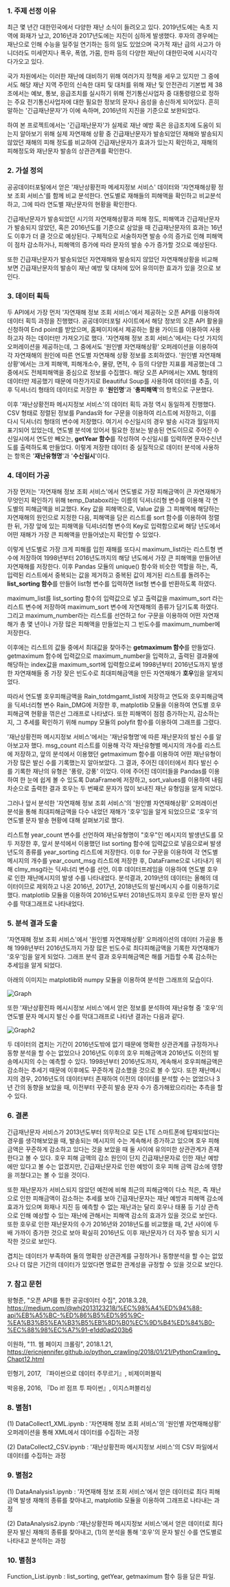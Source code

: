 <h3> 1. 주제 선정 이유 </h3>

최근 몇 년간 대한민국에서 다양한 재난 소식이 들려오고 있다. 2019년도에는 속초 지역에 화재가 났고, 2016년과 2017년도에는 지진이 심하게 발생했다. 후자의 경우에는 재난으로 인해 수능을 일주일 연기하는 등의 일도 있었으며 국가적 재난 급의 사고가 아니더라도 미세먼지나 폭우, 폭염, 가뭄, 한파 등의 다양한 재난이 대한민국에 시시각각 다가오고 있다.

국가 차원에서는 이러한 재난에 대비하기 위해 여러가지 정책을 세우고 있지만 그 중에서도 해당 재난 지역 주민의 신속한 대피 및 대처를 위해 재난 및 안전관리 기본법 제 38조에서는 예보, 통보, 응급조치를 실시하기 위해 전기통신사업자 중 대통령령으로 정하는 주요 전기통신사업자에 대한 필요한 정보의 문자나 음성을 송신하게 되어있다. 흔히 말하는 '긴급재난문자'가 이에 속하며, 2016년의 지진을 기준으로 보완되었다.

하여 본 프로젝트에서는 '긴급재난문자'가 실제로 재난 예방 혹은 응급조치에 도움이 되는지 알아보기 위해 실제 자연재해 상황 중 긴급재난문자가 발송되었던 재해와 발송되지 않았던 재해의 피해 정도를 비교하여 긴급재난문자가 효과가 있는지 확인하고, 재해의 피해정도와 재난문자 발송의 상관관계를 확인한다.


<h3> 2. 가설 정의 </h3>

공공데이터포털에서 얻은 '재난상황전파 메세지정보 서비스' 데이터와 '자연재해상황 정보 조회 서비스'를 함께 비교 분석한다. 연도별로 재해들의 피해액을 확인하고 비교분석하고, 그에 따라 연도별 재난문자의 현황을 확인한다.

긴급재난문자가 발송되었던 시기의 자연재해상황과 피해 정도, 피해액과 긴급재난문자가 발송되지 않았던, 혹은 2016년도를 기준으로 삼았을 때 긴급재난문자의 효과는 16년도 이후가 더 클 것으로 예상된다. 구체적으로 서술하자면 발송 수의 증가로 인해 피해액이 점차 감소하거나, 피해액의 증가에 따라 문자의 발송 수가 증가할 것으로 예상된다.

또한 긴급재난문자가 발송되었던 자연재해와 발송되지 않았던 자연재해상황을 비교해보면 긴급재난문자의 발송이 재난 예방 및 대처에 있어 유의미한 효과가 있을 것으로 보인다.

<h3> 3. 데이터 획득 </h3>

두 API에서 가장 먼저 '자연재해 정보 조회 서비스'에서 제공하는 오픈 API를 이용하여 데이터 획득 과정을 진행했다. 공공데이터포털 사이트에서 해당 정보의 오픈 API 활용을 신청하여 End point를 받았으며, 홈페이지에서 제공하는 활용 가이드를 이용하여 사용하고자 하는 데이터만 가져오기로 했다. '자연재해 정보 조회 서비스'에서는 다섯 가지의 오퍼레이션을 제공하는데, 그 중에서도 '원인별 자연재해상황' 오퍼레이션을 이용하여 각 자연재해의 원인에 따른 연도별 자연재해 상황 정보를 조회하였다. '원인별 자연재해상황'에서는 크게 피해액, 피해개소수, 물량, 면적, 수 등의 다양한 지표를 제공했는데 그 중에서도 전체피해액을 중심으로 정보를 수집했다. 해당 오픈 API에서는 XML 형태의 데이터만 제공했기 때문에 마찬가지로 Beautiful Soup를 사용하여 데이터를 추출, 이후 딕셔너리 형태의 데이터로 저장한 후 '**원인명**'과 '**총피해액**'의 항목으로 구분했다.

이후 '재난상황전파 메시지정보 서비스'의 데이터 획득 과정 역시 동일하게 진행했다. CSV 형태로 정렬된 정보를 Pandas와 for 구문을 이용하여 리스트에 저장하고, 이를 다시 딕셔너리 형태의 변수에 저장했다. 여기서 수신일시의 경우 발송 시각과 월일까지 표기되어 있었는데, 연도별 분석에 있어서 필요한 정보는 발송된 연도이므로 주어진 수신일시에서 연도만 빼오는, **getYear 함수**를 작성하여 수신일시를 입력하면 문자수신년도를 출력하도록 만들었다. 이렇게 저장한 데이터 중 실질적으로 데이터 분석에 사용하는 항목은 '**재난유형명**'과 '**수신일시**'이다.


<h3> 4. 데이터 가공 </h3>

가장 먼저는 '자연재해 정보 조회 서비스'에서 연도별로 가장 피해금액이 큰 자연재해가 무엇인지 확인하기 위해 temp_Databox라는 이름의 딕셔너리형 변수를 이용해 각 연도별의 피해금액을 비교했다. Key 값을 피해액으로, Value 값을 그 피해액에 해당하는 자연재해의 원인으로 지정한 다음, 피해액을 담은 리스트를 sort 함수를 이용하여 정렬한 뒤, 가장 앞에 있는 피해액을 딕셔너리형 변수의 Key로 입력함으로써 해당 년도에서 어떤 재해가 가장 큰 피해액을 만들어냈는지 확인할 수 있었다.

이렇게 년도별로 가장 크게 피해를 입힌 재해를 또다시 maximum_list라는 리스트형 변수에 저장하여 1998년부터 2016년도까지의 해당 년도에서 가장 큰 피해액을 만들어낸 자연재해를 저장한다. 이후 Pandas 모듈의 unique() 함수와 비슷한 역할을 하는, 즉, 입력된 리스트에서 중복되는 값을 제거하고 중복된 값이 제거된 리스트를 돌려주는 **list_sorting 함수**를 만들어 list형 변수를 입력하면 list형 변수를 반환하도록 하였다.

maximum_list를 list_sorting 함수의 입력값으로 넣고 출력값을 maximum_sort 라는 리스트 변수에 저장하여 maximum_sort 변수에 자연재해의 종류가 담기도록 하였다. 그리고 maximum_number라는 리스트를 선언하고 for 구문을 이용하여 어떤 자연재해가 총 몇 년이나 가장 많은 피해액을 만들었는지 그 빈도수를 maximum_number에 저장한다.

이후에는 리스트의 값들 중에서 최대값을 찾아주는 **getmaximum 함수**를 만들었다. getmaximum 함수에 입력값으로 maximum_number을 입력하고, 출력된 결과물에 해당하는 index값을 maximum_sort에 입력함으로써 1998년부터 2016년도까지 발생한 자연재해들 중 가장 잦은 빈도수로 최대피해금액을 만든 자연재해가 **호우**임을 알게되었다.

따라서 연도별 호우피해금액을 Rain_totdmgamt_list에 저장하고 연도와 호우피해금액을 딕셔너리형 변수 Rain_DMG에 저장한 후, matplotlib 모듈을 이용하여 연도별 호우피해금액 현황을 꺾은선 그래프로 나타냈다. 또한 피해액이 점점 증가하는지, 감소하는지, 그 추세를 확인하기 위해 numpy 모듈의 polyfit 함수를 이용하여 그래프를 그렸다.

'재난상황전파 메시지정보 서비스'에서는 '재난유형명'에 따른 재난문자의 발신 수를 알아보고자 했다. msg_count 리스트를 이용해 각각 재난유형별 메시지의 개수를 리스트에 저장하고, 앞의 분석에서 이용했던 getmaximum 함수를 이용하여 어떤 재난유형이 가장 많은 발신 수를 기록했는지 알아보았다. 그 결과, 주어진 데이터에서 최다 발신 수를 기록한 재난의 유형은 '풍랑, 강풍' 이었다. 이에 주어진 데이터들을 Pandas를 이용하여 한 눈에 쉽게 볼 수 있도록 DataFrame에 저장하고, sort_values를 이용하여 내림차순으로 출력한 결과 호우는 두 번째로 문자가 많이 보내진 재난 유형임을 알게 되었다.

그러나 앞서 분석한 '자연재해 정보 조회 서비스'의 '원인별 자연재해상황' 오퍼레이션 분석을 통해 최대피해금액을 다수 내었던 재해가 '호우'임을 알게 되었으므로 '호우'의 연도별 문자 발송 현황에 대해 살펴보기로 했다.

리스트형 year_count 변수를 선언하여 재난유형명이 "호우"인 메시지의 발생년도를 모두 저장한 후, 앞서 분석에서 이용했던 list sorting 함수에 입력값으로 넣음으로써 발생년도의 종류를 year_sorting 리스트에 저장한다. 이후 for 구문을 이용하여 각 연도별 메시지의 개수를 year_count_msg 리스트에 저장한 후, DataFrame으로 나타내기 위해 clmy_msg라는 딕셔너리 변수를 선언, 이후 데이터프레임을 이용하여 연도별 호우로 인한 재난메시지의 발생 수를 나타내었다. 분석결과, 2019년의 데이터는 올해의 데이터이므로 제외하고 나온 2016년, 2017년, 2018년도의 발신메시지 수를 이용하기로 했다. matplotlib 모듈을 이용하여 2016년도부터 2018년도까지 호우로 인한 문자 발신 수를 막대그래프로 나타내었다.


<h3> 5. 분석 결과 도출 </h3>

'자연재해 정보 조회 서비스'에서 '원인별 자연재해상황' 오퍼레이션의 데이터 가공을 통해 1998년부터 2016년도까지 가장 많은 빈도수로 최다피해금액을 기록한 자연재해가 '호우'임을 알게 되었다. 그래프 분석 결과 호우피해금액은 해를 거듭할 수록 감소하는 추세임을 알게 되었다.

아래의 이미지는 matplotlib와 numpy 모듈을 이용하여 분석한 그래프의 모습이다.

![Graph](./images/Graph.png)

또한 '재난상황전파 메시시정보 서비스'에서 얻은 정보를 분석하여 재난유형 중 '호우'의 연도별 문자 메시지 발신 수를 막대그래프로 나타낸 결과는 다음과 같다.

![Graph2](./images/Graph2.png)

두 데이터의 겹치는 기간이 2016년도밖에 없기 때문에 명확한 상관관계를 규정하거나 동향 분석을 할 수는 없었으나 2016년도 이후의 호우 피해금액과 2016년도 이전의 발송메시지의 수는 예측할 수 있다. 1998년부터 2016년도까지, 계속해서 호우피해금액은 감소하는 추세기 때문에 이후에도 꾸준하게 감소했을 것으로 볼 수 있다. 또한 재난메시지의 경우, 2016년도의 데이터부터 존재하여 이전의 데이터를 분석할 수는 없었으나 3년 간의 동향을 보았을 때, 이전부터 꾸준히 발송 문자 수가 증가해왔으리라는 추측을 할 수 있다.


<h3> 6. 결론 </h3>

긴급재난문자 서비스가 2013년도부터 의무적으로 모든 LTE 스마트폰에 탑재되었다는 경우를 생각해보았을 때, 발송되는 메시지의 수는 계속해서 증가하고 있으며 호우 피해금액은 꾸준하게 감소하고 있다는 것을 보았을 때 둘 사이에 유의미한 상관관계가 존재한다고 볼 수 있다. 호우 피해 금액의 감소 원인이 단지 긴급재난문자로 인한 재난 예방에만 있다고 볼 수는 없겠지만, 긴급재난문자로 인한 예방이 호우 피해 금액 감소에 영향을 끼쳤다고는 볼 수 있을 것이다.

또한 재난문자가 서비스되지 않았던 예전에 비해 최근의 피해금액이 다소 적은, 즉 재난으로 인한 피해금액이 감소하는 추세를 보아 긴급재난문자는 재난 예방과 피해액 감소에 효과가 있으며 화재나 지진 등 예측할 수 없는 재난과는 달리 호우나 태풍 등 기상 관측으로 인해 예상할 수 있는 재난에 관해서는 피해액 감소의 효과가 있을 것으로 보인다. 또한 호우로 인한 재난문자의 수가 2016년와 2018년도를 비교했을 때, 2년 사이에 두 배 가까이 증가한 것으로 보아 확실히 2016년도 이후 재난문자가 더 자주 발송 되기 시작한 것으로 보인다.

겹치는 데이터가 부족하여 둘의 명확한 상관관계를 규정하거나 동향분석을 할 수는 없었으나 더 많은 기간의 데이터가 있었다면 명료한 관계성을 규정할 수 있을 것으로 보인다.


<h3> 7. 참고 문헌 </h3>

왕형준, "오픈 API를 통한 공공데이터 수집", 2018.3.28, https://medium.com/@whj2013123218/%EC%98%A4%ED%94%88-api%EB%A5%BC-%ED%86%B5%ED%95%9C-%EA%B3%B5%EA%B3%B5%EB%8D%B0%EC%9D%B4%ED%84%B0-%EC%88%98%EC%A7%91-e1dd0ad203b6

이원하, "11. 웹 페이지 크롤링", 2018.1.21, https://ericnjennifer.github.io/python_crawling/2018/01/21/PythonCrawling_Chapt12.html

민형기, 2017, 『파이썬으로 데이터 주무르기』, 비제이퍼블릭

박응용, 2016, 『Do it! 점프 투 파이썬』, 이지스퍼블리싱


<h3> 8. 별첨1 </h3>

(1) DataCollect1_XML.ipynb : '자연재해 정보 조회 서비스'의 '원인별 자연재해상황' 오퍼레이션을 통해 XML에서 데이터를 수집하는 과정

(2) DataCollect2_CSV.ipynb : '재난상황전파 메시지정보 서비스'의 CSV 파일에서 데이터를 수집하는 과정


<h3> 9. 별첨2 </h3>

(1) DataAnalysis1.ipynb : '자연재해 정보 조회 서비스'에서 얻은 데이터로 최다 피해금액 발생 재해의 종류를 찾아내고, matplotlib 모듈을 이용하여 그래프로 나타내는 과정

(2) DataAnalysis2.ipynb :'재난상황전파 메시지정보 서비스'에서 얻은 데이터로 최다 문자 발신 재해의 종류를 찾아내고, (1)의 분석을 통해 '호우'의 문자 발신 수를 연도별로 나타내고 분석하는 과정


<h3> 10. 별첨3 </h3>
Function_List.ipynb : list_sorting, getYear, getmaximum 함수 등을 담은 파일.
